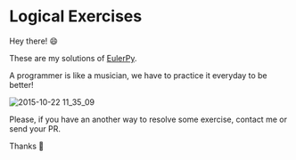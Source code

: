 Logical Exercises
================

Hey there! :smile:

These are my solutions of [EulerPy].

A programmer is like a musician, we have to practice it everyday to be better!

![2015-10-22 11_35_09](http://blog.pgi.com/wp-content/uploads/2013/02/jim-carey.gif)

Please, if you have an another way to resolve some exercise, contact me or send your PR.

Thanks :punch:

[EulerPy]: https://projecteuler.net/

